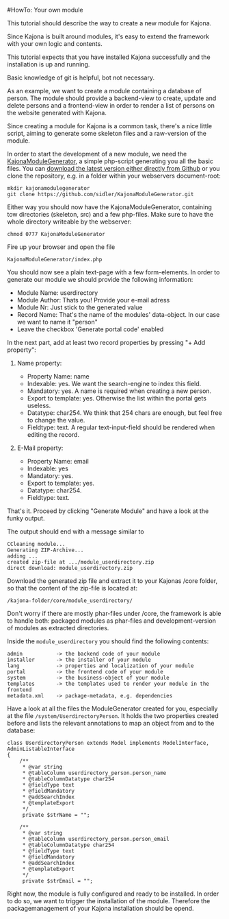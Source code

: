 
#HowTo: Your own module

This tutorial should describe the way to create a new module for Kajona.

Since Kajona is built around modules, it's easy to extend the framework with your own logic and contents.

This tutorial expects that you have installed Kajona successfully and the installation is up and running.

Basic knowledge of git is helpful, bot not necessary.

As an example, we want to create a module containing a database of person. The module should provide a backend-view to create, update and delete persons and a frontend-view in order to render a list of persons on the website generated with Kajona.

Since creating a module for Kajona is a common task, there's a nice little script, aiming to generate some skeleton files and a raw-version of the module.

In order to start the development of a new module, we need the [KajonaModuleGenerator](https://github.com/sidler/KajonaModuleGenerator), a simple php-script generating you all the basic files.
You can [download the latest version either directly 
from Github](https://github.com/sidler/KajonaModuleGenerator/archive/master.zip)
or you clone the repository, e.g. in a folder within your webservers document-root:

	mkdir kajonamodulegenerator
	git clone https://github.com/sidler/KajonaModuleGenerator.git
	
Either way you should now have the KajonaModuleGenerator, containing tow directories (skeleton, src) and a few php-files. Make sure to have the whole directory writeable by the webserver:

	chmod 0777 KajonaModuleGenerator

Fire up your browser and open the file

	KajonaModuleGenerator/index.php	

You should now see a plain text-page with a few form-elements. In order to generate our module we should provide the following information:

- Module Name: userdirectory
- Module Author: Thats you! Provide your e-mail adress
- Module Nr: Just stick to the generated value
- Record Name: That's the name of the modules' data-object. In our case we want to name it "person"
- Leave the checkbox 'Generate portal code' enabled

In the next part, add at least two record properties by pressing "+ Add property":

1.  Name property:
    *  Property Name: name
    *  Indexable: yes. We want the search-engine to index this field.
    *  Mandatory: yes. A name is required when creating a new person.
    *  Export to template: yes. Otherwise the list within the portal gets useless.
    *  Datatype: char254. We think that 254 chars are enough, but feel free to change the value.
    *  Fieldtype: text. A regular text-input-field should be rendered when editing the record.

2.  E-Mail property:
    *  Property Name: email
    *  Indexable: yes    
    *  Mandatory: yes.    
    *  Export to template: yes. 
    *  Datatype: char254. 
    *  Fieldtype: text. 

That's it. Proceed by clicking "Generate Module" and have a look at the funky output.

The output should end with a message similar to

	CCleaning module...
	Generating ZIP-Archive...
	adding ...
	created zip-file at .../module_userdirectory.zip
	direct download: module_userdirectory.zip

Download the generated zip file and extract it to your Kajonas /core folder, so that the content of the zip-file is located at:

	/kajona-folder/core/module_userdirectory/
	
Don't worry if there are mostly phar-files under /core, the framework is able to handle both: packaged modules as phar-files and development-version of modules as extracted directories.

Inside the ```module_userdirectory``` you should find the following contents:

	admin 			-> the backend code of your module
	installer		-> the installer of your module
	lang			-> properties and localization of your module
	portal			-> the frontend code of your module
	system			-> the business-object of your module
	templates		-> the templates used to render your module in the frontend
	metadata.xml	-> package-metadata, e.g. dependencies
	
Have a look at all the files the ModuleGenerator created for you, especially at the file ```/system/UserdirectoryPerson```. It holds the two properties created before and lists the relevant annotations to map an object from and to the database:

	class UserdirectoryPerson extends Model implements ModelInterface, AdminListableInterface
	{
	    /**
	     * @var string
	     * @tableColumn userdirectory_person.person_name
	     * @tableColumnDatatype char254
	     * @fieldType text
	     * @fieldMandatory
	     * @addSearchIndex
	     * @templateExport
	     */
	     private $strName = "";
		
	    /**
	     * @var string
	     * @tableColumn userdirectory_person.person_email
	     * @tableColumnDatatype char254
	     * @fieldType text
	     * @fieldMandatory
	     * @addSearchIndex
	     * @templateExport
	     */
	     private $strEmail = "";
	     
Right now, the module is fully configured and ready to be installed. In order to do so, we want to trigger the installation of the module. Therefore the packagemanagement of your Kajona installation should be opend.	     